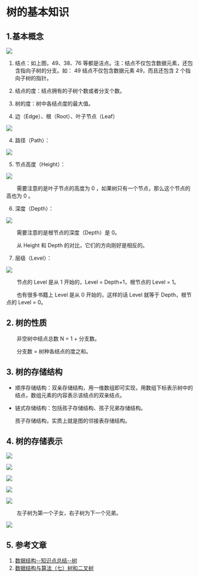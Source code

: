 #  树的基本知识

## 1.基本概念

![](image/树.png)

1. 结点：如上图，49、38、76 等都是洁点。注：结点不仅包含数据元素，还包含指向子树的分支。如： 49 结点不仅包含数据元素 49，而且还包含 2 个指向子树的指针。

2. 结点的度：结点拥有的子树个数或者分支个数。

3. 树的度：树中各结点度的最大值。

4. 边（Edge）、根（Root）、叶子节点（Leaf）

![](image/Edge-Root-Leaf.png)

4. 路径（Path）：

![](image/path.png)

5. 节点高度（Height）：

![](image/height.png)

　　需要注意的是叶子节点的高度为 0 ，如果树只有一个节点，那么这个节点的高也为 0 。

6. 深度（Depth）：

![](image/Depth.png)

　　需要注意的是根节点的深度（Depth）是 0。

　　从 Height 和 Depth 的对比，它们的方向刚好是相反的。

7. 层级（Level）：

![](image/level.png)

　　节点的 Level 是从 1 开始的，Level = Depth+1，根节点的 Level = 1。

　　也有很多书籍上 Level 是从 0 开始的，这样的话 Level 就等于 Depth，根节点的 Level  = 0。

## 2. 树的性质

　　非空树中结点总数 N = 1 + 分支数。

　　分支数 = 树种各结点的度之和。

## 3. 树的存储结构

* 顺序存储结构：双亲存储结构，用一维数组即可实现，用数组下标表示树中的结点，数组元素的内容表示该结点的双亲结点。

* 链式存储结构：包括孩子存储结构、孩子兄弟存储结构。

  孩子存储结构，实质上就是图的邻接表存储结构。

## 4. 树的存储表示

![](image/广义表表示.png)

![](image/双亲表示.png)

![](image/子女链表表示.png)

![](image/子女指针表示.png)

![](image/子女兄弟表示.png)

　　左子树为第一个子女，右子树为下一个兄弟。

![](image/树的子女兄弟表示.png)

## 5. 参考文章

1. [数据结构--知识点总结--树](https://blog.csdn.net/void_worker/article/details/80919901)
2. [数据结构与算法（七）树和二叉树](https://chiclaim.blog.csdn.net/article/details/80574803)

